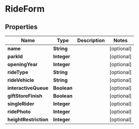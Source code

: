 
# RideForm

## Properties
Name | Type | Description | Notes
------------ | ------------- | ------------- | -------------
**name** | **String** |  |  [optional]
**parkId** | **Integer** |  |  [optional]
**openingYear** | **Integer** |  |  [optional]
**rideType** | **String** |  |  [optional]
**rideVehicle** | **String** |  |  [optional]
**interactiveQueue** | **Boolean** |  |  [optional]
**giftStoreFinish** | **Boolean** |  |  [optional]
**singleRider** | **Integer** |  |  [optional]
**ridePhoto** | **Integer** |  |  [optional]
**heightRestriction** | **Integer** |  |  [optional]



